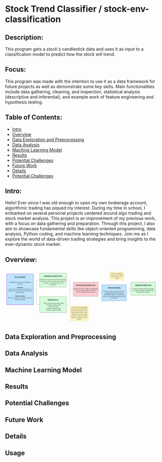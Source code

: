# Stock Trend Classifier / stock-env-classification

## Description:
This program gets a stock's candlestick data and uses it as input to a classification model to predict how the stock will trend.

## Focus:
This program was made with the intention to use it as a data framework for future projects as well as demonstrate some key skills. Main functionalities include data gathering, cleaning, and inspection, statistical analysis (descriptive and inferential), and example work of feature engineering and hypothesis testing.

## Table of Contents:
- [Intro](#Intro)
- [Overview](#Overview)
- [Data Exploration and Preprocessing ](#Data-Exploration-and-Preprocessing )
- [Data Analysis](#Data-Analysis)
- [Machine Learning Model](#Machine-Learning-Model)
- [Results](#Results)
- [Potential Challenges](#Potential-Challenges)
- [Future Work](#Future-Work)
- [Details](#Details)
- [Potential Challenges](#Potential-Challenges)

## Intro:
Hello! Ever since I was old enough to open my own brokerage account, algorithmic trading has piqued my interest. During my time in school, I embarked on several personal projects centered around algo trading and stock market analysis. This project is an improvement of my previous work, with a focus on data gathering and preparation. Through this project, I also aim to showcase fundamental skills like object-oriented programming, data analysis, Python coding, and machine learning techniques. Join me as I explore the world of data-driven trading strategies and bring insights to the ever-dynamic stock market.

## Overview:

![Project Overview Flowchart](images/Projectflowchart.png)

## Data Exploration and Preprocessing 
## Data Analysis
## Machine Learning Model
## Results
## Potential Challenges
## Future Work
## Details
## Usage



